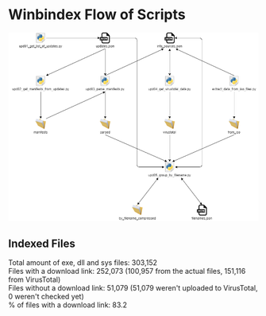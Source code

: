 # Winbindex Flow of Scripts

![winbindex-scripts-flow.png](winbindex-scripts-flow.png)

## Indexed Files

<!--FileStats-->
Total amount of exe, dll and sys files: 303,152  
Files with a download link: 252,073 (100,957 from the actual files, 151,116 from VirusTotal)  
Files without a download link: 51,079 (51,079 weren't uploaded to VirusTotal, 0 weren't checked yet)  
% of files with a download link: 83.2  
<!--/FileStats-->
